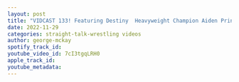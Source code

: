 ```yaml
---
layout: post
title: "VIDCAST 133! Featuring Destiny  Heavyweight Champion Aiden Prince"
date: 2022-11-29
categories: straight-talk-wrestling videos
author: george-mckay
spotify_track_id: 
youtube_video_id: 7cI3tgqLRH0
apple_track_id: 
youtube_metadata: 
---
```

